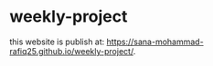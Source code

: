 # weekly-project
this website is publish at:  https://sana-mohammad-rafiq25.github.io/weekly-project/.
